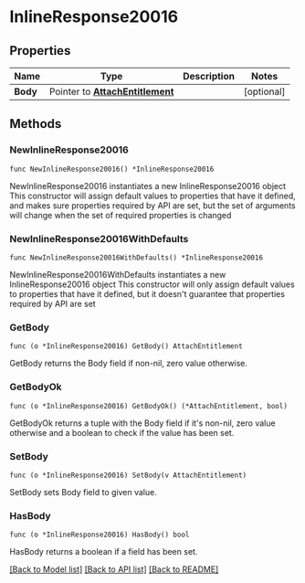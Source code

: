 # InlineResponse20016

## Properties

Name | Type | Description | Notes
------------ | ------------- | ------------- | -------------
**Body** | Pointer to [**AttachEntitlement**](AttachEntitlement.md) |  | [optional] 

## Methods

### NewInlineResponse20016

`func NewInlineResponse20016() *InlineResponse20016`

NewInlineResponse20016 instantiates a new InlineResponse20016 object
This constructor will assign default values to properties that have it defined,
and makes sure properties required by API are set, but the set of arguments
will change when the set of required properties is changed

### NewInlineResponse20016WithDefaults

`func NewInlineResponse20016WithDefaults() *InlineResponse20016`

NewInlineResponse20016WithDefaults instantiates a new InlineResponse20016 object
This constructor will only assign default values to properties that have it defined,
but it doesn't guarantee that properties required by API are set

### GetBody

`func (o *InlineResponse20016) GetBody() AttachEntitlement`

GetBody returns the Body field if non-nil, zero value otherwise.

### GetBodyOk

`func (o *InlineResponse20016) GetBodyOk() (*AttachEntitlement, bool)`

GetBodyOk returns a tuple with the Body field if it's non-nil, zero value otherwise
and a boolean to check if the value has been set.

### SetBody

`func (o *InlineResponse20016) SetBody(v AttachEntitlement)`

SetBody sets Body field to given value.

### HasBody

`func (o *InlineResponse20016) HasBody() bool`

HasBody returns a boolean if a field has been set.


[[Back to Model list]](../README.md#documentation-for-models) [[Back to API list]](../README.md#documentation-for-api-endpoints) [[Back to README]](../README.md)


